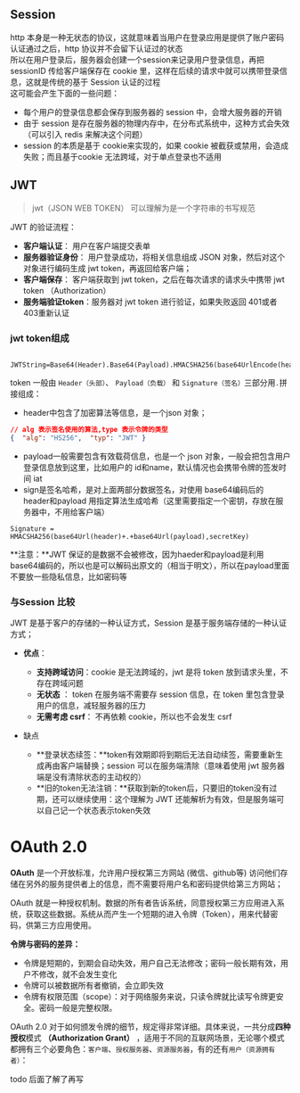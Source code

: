 ## Session

http 本身是一种无状态的协议，这就意味着当用户在登录应用是提供了账户密码认证通过之后，http 协议并不会留下认证过的状态  
所以在用户登录后，服务器会创建一个session来记录用户登录信息，再把 sessionID 传给客户端保存在 cookie 里，这样在后续的请求中就可以携带登录信息，这就是传统的基于 Session 认证的过程  
这可能会产生下面的一些问题：

- 每个用户的登录信息都会保存到服务器的 session 中，会增大服务器的开销
- 由于 session 是存在服务器的物理内存中，在分布式系统中，这种方式会失效（可以引入 redis 来解决这个问题）
- session 的本质是基于 cookie来实现的，如果 cookie 被截获或禁用，会造成失败；而且基于cookie 无法跨域，对于单点登录也不适用

## JWT

> jwt（JSON WEB TOKEN） 可以理解为是一个字符串的书写规范

JWT 的验证流程：

- **客户端认证**： 用户在客户端提交表单
- **服务器验证身份**： 用户登录成功，将相关信息组成 JSON 对象，然后对这个对象进行编码生成 jwt token，再返回给客户端；
- **客户端保存**： 客户端获取到 jwt token，之后在每次请求的请求头中携带 jwt token （Authorization）
- **服务端验证token**：服务器对 jwt token 进行验证，如果失败返回 401或者403重新认证

### jwt token组成

````

JWTString=Base64(Header).Base64(Payload).HMACSHA256(base64UrlEncode(header)+"."+base64UrlEncode(payload),secret)

````

token 一般由  `Header（头部）`、 `Payload（负载）` 和 `Signature（签名）`三部分用`.`拼接组成：

- header中包含了加密算法等信息，是一个json 对象；

```json
// alg 表示签名使用的算法,type 表示令牌的类型 
{  "alg": "HS256",  "typ": "JWT" } 
```

- payload一般需要包含有效载荷信息，也是一个 json 对象，一般会把包含用户登录信息放到这里，比如用户的 id和name，默认情况也会携带令牌的签发时间 iat
- sign是签名哈希，是对上面两部分数据签名，对使用 base64编码后的 header和payload 用指定算法生成哈希（这里需要指定一个密钥，存放在服务器中，不用给客户端）

````
Signature = HMACSHA256(base64Url(header)+.+base64Url(payload),secretKey)
````

**注意：**JWT  保证的是数据不会被修改，因为haeder和payload是利用base64编码的，所以也是可以解码出原文的（相当于明文），所以在payload里面不要放一些隐私信息，比如密码等

### 与Session 比较

JWT 是基于客户的存储的一种认证方式，Session 是基于服务端存储的一种认证方式；

- **优点**：

  - **支持跨域访问**：cookie 是无法跨域的，jwt 是将 token 放到请求头里，不存在跨域问题
  - **无状态** ： token 在服务端不需要存 session 信息，在 token 里包含登录用户的信息，减轻服务器的压力
  - **无需考虑 csrf**： 不再依赖 cookie，所以也不会发生 csrf

- 缺点

  - **登录状态续签：**token有效期即将到期后无法自动续签，需要重新生成再由客户端替换；session 可以在服务端清除（意味着使用 jwt 服务器端是没有清除状态的主动权的）
  - **旧的token无法注销：**获取到新的token后，只要旧的token没有过期，还可以继续使用：这个理解为 JWT 还能解析为有效，但是服务端可以自己记一个状态表示token失效


# OAuth 2.0

**OAuth** 是一个开放标准，允许用户授权第三方网站 (微信、github等) 访问他们存储在另外的服务提供者上的信息，而不需要将用户名和密码提供给第三方网站；

OAuth 就是一种授权机制。数据的所有者告诉系统，同意授权第三方应用进入系统，获取这些数据。系统从而产生一个短期的进入令牌（Token），用来代替密码，供第三方应用使用。

**令牌与密码的差异：**

- 令牌是短期的，到期会自动失效，用户自己无法修改；密码一般长期有效，用户不修改，就不会发生变化
- 令牌可以被数据所有者撤销，会立即失效
- 令牌有权限范围（scope）：对于网络服务来说，只读令牌就比读写令牌更安全。密码一般是完整权限。

OAuth 2.0 对于如何颁发令牌的细节，规定得非常详细。具体来说，一共分成**四种授权**模式 **（Authorization Grant）** ，适用于不同的互联网场景，无论哪个模式都拥有三个必要角色：`客户端`、`授权服务器`、`资源服务器`，有的还有`用户（资源拥有者）`：

todo 后面了解了再写

